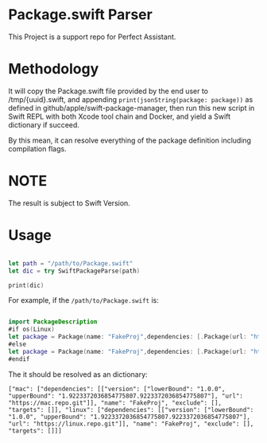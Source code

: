 # Package.swift Parser

This Project is a support repo for Perfect Assistant.

# Methodology

It will copy the Package.swift file provided by the end user to /tmp/{uuid}.swift, and appending `print(jsonString(package: package))` as defined in github/apple/swift-package-manager, then run this new script in Swift REPL with both Xcode tool chain and Docker, and yield a Swift dictionary if succeed.

By this mean, it can resolve everything of the package definition including compilation flags.

# NOTE

The result is subject to Swift Version.


# Usage

``` swift

let path = "/path/to/Package.swift"
let dic = try SwiftPackageParse(path)

print(dic)

```

For example, if the `/path/to/Package.swift` is:

``` swift

import PackageDescription
#if os(Linux)
let package = Package(name: "FakeProj",dependencies: [.Package(url: "https://linux.repo.git", majorVersion: 1)])
#else
let package = Package(name: "FakeProj",dependencies: [.Package(url: "https://mac.repo.git", majorVersion: 1)])
#endif

```

The it should be resolved as an dictionary:

```
["mac": ["dependencies": [["version": ["lowerBound": "1.0.0", "upperBound": "1.9223372036854775807.9223372036854775807"], "url": "https://mac.repo.git"]], "name": "FakeProj", "exclude": [], "targets": []], "linux": ["dependencies": [["version": ["lowerBound": "1.0.0", "upperBound": "1.9223372036854775807.9223372036854775807"], "url": "https://linux.repo.git"]], "name": "FakeProj", "exclude": [], "targets": []]]
```
